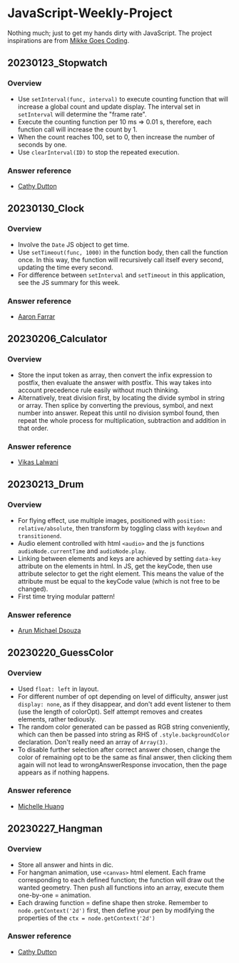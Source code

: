 # JavaScript-Weekly-Project

Nothing much; just to get my hands dirty with JavaScript. The project
inspirations are from [Mikke Goes
Coding](https://mikkegoes.com/javascript-projects-for-beginners/).

## 20230123_Stopwatch

### Overview

- Use `setInterval(func, interval)` to execute counting function that will
  increase a global count and update display. The interval set in `setInterval`
  will determine the "frame rate".
- Execute the counting function per 10 ms => 0.01 s, therefore, each function
  call will increase the count by 1.
- When the count reaches 100, set to 0, then increase the number of seconds by
  one.
- Use `clearInterval(ID)` to stop the repeated execution.

### Answer reference

- [Cathy Dutton](https://codepen.io/cathydutton/pen/xxpOOw)

## 20230130_Clock

### Overview

- Involve the `Date` JS object to get time.
- Use `setTimeout(func, 1000)` in the function body, then call the function
  once. In this way, the function will recursively call itself every second,
  updating the time every second.
- For difference between `setInterval` and `setTimeout` in this application, see
  the JS summary for this week.

### Answer reference

- [Aaron Farrar](https://codepen.io/afarrar/pen/JRaEjP)

## 20230206_Calculator

### Overview

- Store the input token as array, then convert the infix expression to postfix,
  then evaluate the answer with postfix. This way takes into account precedence
  rule easily without much thinking.
- Alternatively, treat division first, by locating the divide symbol in string
  or array. Then splice by converting the previous, symbol, and next number into
  answer. Repeat this until no division symbol found, then repeat the whole
  process for multiplication, subtraction and addition in that order.

### Answer reference

- [Vikas Lalwani](https://codepen.io/lalwanivikas/details/eZxjqo)

## 20230213_Drum

### Overview

- For flying effect, use multiple images, positioned with `position: relative/absolute`,
  then transform by toggling class with `keydown` and `transitionend`.
- Audio element controlled with html `<audio>` and the js functions
  `audioNode.currentTime` and `audioNode.play`.
- Linking between elements and keys are achieved by setting `data-key` attribute
  on the elements in html. In JS, get the keyCode, then use attribute selector
  to get the right element. This means the value of the attribute must be equal
  to the keyCode value (which is not free to be changed).
- First time trying modular pattern!

### Answer reference

- [Arun Michael Dsouza](https://codepen.io/amdsouza92/pen/xdooWa)

## 20230220_GuessColor

### Overview

- Used `float: left` in layout.
- For different number of opt depending on level of difficulty, answer just
  `display: none`, as if they disappear, and don't add event listener to them
  (use the length of colorOpt). Self attempt removes and creates elements,
  rather tediously.
- The random color generated can be passed as RGB string conveniently, which can
  then be passed into string as RHS of `.style.backgroundColor` declaration.
  Don't really need an array of `Array(3)`.
- To disable further selection after correct answer chosen, change the color of
  remaining opt to be the same as final answer, then clicking them again will
  not lead to wrongAnswerResponse invocation, then the page appears as if
  nothing happens.

### Answer reference

- [Michelle Huang](https://codepen.io/itsmhuang/pen/oxaReK)

## 20230227_Hangman

### Overview

- Store all answer and hints in dic.
- For hangman animation, use `<canvas>` html element. Each frame corresponding
  to each defined function; the function will draw out the wanted geometry. Then
  push all functions into an array, execute them one-by-one = animation.
- Each drawing function = define shape then stroke. Remember to
  `node.getContext('2d')` first, then define your pen by modifying the
  properties of the `ctx = node.getContext('2d')`

### Answer reference

- [Cathy Dutton](https://codepen.io/cathydutton/pen/JjpxMm)
